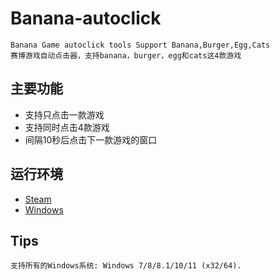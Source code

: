 # Banana-autoclick

	Banana Game autoclick tools Support Banana,Burger,Egg,Cats
	赛博游戏自动点击器，支持banana，burger，egg和cats这4款游戏

## 主要功能
-	支持只点击一款游戏
-	支持同时点击4款游戏
-	间隔10秒后点击下一款游戏的窗口

## 运行环境

- [Steam](https://store.steampowered.com/)
- [Windows](https://www.microsoft.com/zh-cn/software-download/)

## Tips
	支持所有的Windows系统: Windows 7/8/8.1/10/11 (x32/64).